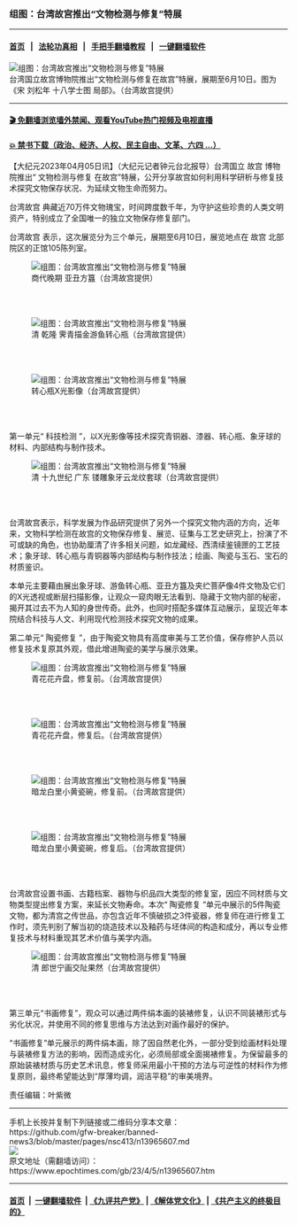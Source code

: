 ### 组图：台湾故宫推出“文物检测与修复”特展
------------------------

#### [首页](https://github.com/gfw-breaker/banned-news3/blob/master/README.md) &nbsp;&nbsp;|&nbsp;&nbsp; [法轮功真相](https://github.com/begood0513/basic/blob/master/README.md)  &nbsp;&nbsp;|&nbsp;&nbsp; [手把手翻墙教程](https://github.com/gfw-breaker/guides/wiki)  &nbsp;&nbsp;|&nbsp;&nbsp; [一键翻墙软件](https://github.com/gfw-breaker/nogfw/blob/master/README.md)  



<div><img alt="组图：台湾故宫推出“文物检测与修复”特展" class="attachment-djy_600_400 size-djy_600_400 wp-post-image" src="https://i.epochtimes.com/assets/uploads/2023/04/id13965686-2304050529272378-600x400.jpg"/>
<div class="caption">
 台湾国立故宫博物院推出“文物检测与修复在故宫”特展，展期至6月10日。图为《宋 刘松年 十八学士图 局部》。（台湾故宫提供）
</div></div><hr/>

#### [ 🎬  免翻墙浏览墙外禁闻、观看YouTube热门视频及电视直播](https://github.com/gfw-breaker/HelloWorld)

#### [ 💥  禁书下载（政治、经济、人权、民主自由、文革、六四 ...）](https://github.com/gfw-breaker/books/blob/master/README.md)

<div><p>
 【大纪元2023年04月05日讯】（大纪元记者钟元台北报导）台湾国立
 <ok href="https://www.epochtimes.com/gb/tag/%E6%95%85%E5%AE%AB.html">
  故宫
 </ok>
 博物院推出“
 <ok href="https://www.epochtimes.com/gb/tag/%E6%96%87%E7%89%A9%E6%A3%80%E6%B5%8B%E4%B8%8E%E4%BF%AE%E5%A4%8D.html">
  文物检测与修复
 </ok>
 在故宫”特展，公开分享故宫如何利用科学研析与修复技术探究文物保存状况、为延续文物生命而努力。
</p>
<p>
 <ok href="https://www.epochtimes.com/gb/tag/%E5%8F%B0%E6%B9%BE%E6%95%85%E5%AE%AB.html">
  台湾故宫
 </ok>
 典藏近70万件文物瑰宝，时间跨度数千年，为守护这些珍贵的人类文明资产，特别成立了全国唯一的独立文物保存修复部门。
</p>
<p>
 <ok href="https://www.epochtimes.com/gb/tag/%E5%8F%B0%E6%B9%BE%E6%95%85%E5%AE%AB.html">
  台湾故宫
 </ok>
 表示，这次展览分为三个单元，展期至6月10日，展览地点在
 <ok href="https://www.epochtimes.com/gb/tag/%E6%95%85%E5%AE%AB.html">
  故宫
 </ok>
 北部院区的正馆105陈列室。
</p>
<figure aria-describedby="caption-attachment-13965689" class="wp-caption aligncenter" id="attachment_13965689" style="width: 600px">
 <ok href="https://i.epochtimes.com/assets/uploads/2023/04/id13965689-2304050534252378.jpg" target="_blank">
  <img alt="组图：台湾故宫推出“文物检测与修复”特展" class="size-large wp-image-13965689" src="https://i.epochtimes.com/assets/uploads/2023/04/id13965689-2304050534252378-600x450.jpg" title="组图：台湾故宫推出“文物检测与修复”特展"/>
 </ok>
 <br/><figcaption class="wp-caption-text" id="caption-attachment-13965689">
  商代晚期 亚丑方簋（台湾故宫提供）
 </figcaption><br/>
</figure><br/>
<figure aria-describedby="caption-attachment-13965693" class="wp-caption aligncenter" id="attachment_13965693" style="width: 450px">
 <ok href="https://i.epochtimes.com/assets/uploads/2023/04/id13965693-2304050538042378.jpg" target="_blank">
  <img alt="组图：台湾故宫推出“文物检测与修复”特展" class="size-large wp-image-13965693" src="https://i.epochtimes.com/assets/uploads/2023/04/id13965693-2304050538042378.jpg" title="组图：台湾故宫推出“文物检测与修复”特展"/>
 </ok>
 <br/><figcaption class="wp-caption-text" id="caption-attachment-13965693">
  清 乾隆 霁青描金游鱼转心瓶（台湾故宫提供）
 </figcaption><br/>
</figure><br/>
<figure aria-describedby="caption-attachment-13965697" class="wp-caption aligncenter" id="attachment_13965697" style="width: 328px">
 <ok href="https://i.epochtimes.com/assets/uploads/2023/04/id13965697-2304050551582378.jpg" target="_blank">
  <img alt="组图：台湾故宫推出“文物检测与修复”特展" class="size-large wp-image-13965697" src="https://i.epochtimes.com/assets/uploads/2023/04/id13965697-2304050551582378.jpg" title="组图：台湾故宫推出“文物检测与修复”特展"/>
 </ok>
 <br/><figcaption class="wp-caption-text" id="caption-attachment-13965697">
  转心瓶X光影像（台湾故宫提供）
 </figcaption><br/>
</figure><br/>
<p>
 第一单元“
 <ok href="https://www.epochtimes.com/gb/tag/%E7%A7%91%E6%8A%80%E6%A3%80%E6%B5%8B.html">
  科技检测
 </ok>
 ”，以X光影像等技术探究青铜器、漆器、转心瓶、象牙球的材料、内部结构与制作技术。
</p>
<figure aria-describedby="caption-attachment-13965690" class="wp-caption aligncenter" id="attachment_13965690" style="width: 450px">
 <ok href="https://i.epochtimes.com/assets/uploads/2023/04/id13965690-2304050536012378.jpg" target="_blank">
  <img alt="组图：台湾故宫推出“文物检测与修复”特展" class="size-large wp-image-13965690" src="https://i.epochtimes.com/assets/uploads/2023/04/id13965690-2304050536012378.jpg" title="组图：台湾故宫推出“文物检测与修复”特展"/>
 </ok>
 <br/><figcaption class="wp-caption-text" id="caption-attachment-13965690">
  清 十九世纪 广东 镂雕象牙云龙纹套球（台湾故宫提供）
 </figcaption><br/>
</figure><br/>
<p>
 台湾故宫表示，科学发展为作品研究提供了另外一个探究文物内涵的方向，近年来，文物科学检测在故宫的文物保存修复、展览、征集与工艺史研究上，扮演了不可或缺的角色，也协助厘清了许多相关问题，如龙藏经、西清续鉴镜匣的工艺技术；象牙球、转心瓶与青铜器等内部结构与制作技法；绘画、陶瓷与玉石、宝石的材质鉴识。
</p>
<p>
 本单元主要藉由展出象牙球、游鱼转心瓶、亚丑方簋及夹纻菩萨像4件文物及它们的X光透视或断层扫描影像，让观众一窥肉眼无法看到、隐藏于文物内部的秘密，揭开其过去不为人知的身世传奇。此外，也同时搭配多媒体互动展示，呈现近年本院结合科技与人文、利用现代检测技术探究文物的成果。
</p>
<p>
 第二单元“
 <ok href="https://www.epochtimes.com/gb/tag/%E9%99%B6%E7%93%B7%E4%BF%AE%E5%A4%8D.html">
  陶瓷修复
 </ok>
 ”，由于陶瓷文物具有高度审美与工艺价值，保存修护人员以修复技术复原其外观，借此增进陶瓷的美学与展示效果。
</p>
<figure aria-describedby="caption-attachment-13965687" class="wp-caption aligncenter" id="attachment_13965687" style="width: 600px">
 <ok href="https://i.epochtimes.com/assets/uploads/2023/04/id13965687-2304050532362378.jpg" target="_blank">
  <img alt="组图：台湾故宫推出“文物检测与修复”特展" class="size-large wp-image-13965687" src="https://i.epochtimes.com/assets/uploads/2023/04/id13965687-2304050532362378-600x400.jpg" title="组图：台湾故宫推出“文物检测与修复”特展"/>
 </ok>
 <br/><figcaption class="wp-caption-text" id="caption-attachment-13965687">
  青花花卉盘，修复前。（台湾故宫提供）
 </figcaption><br/>
</figure><br/>
<figure aria-describedby="caption-attachment-13965688" class="wp-caption aligncenter" id="attachment_13965688" style="width: 600px">
 <ok href="https://i.epochtimes.com/assets/uploads/2023/04/id13965688-2304050533282378.jpg" target="_blank">
  <img alt="组图：台湾故宫推出“文物检测与修复”特展" class="size-large wp-image-13965688" src="https://i.epochtimes.com/assets/uploads/2023/04/id13965688-2304050533282378-600x400.jpg" title="组图：台湾故宫推出“文物检测与修复”特展"/>
 </ok>
 <br/><figcaption class="wp-caption-text" id="caption-attachment-13965688">
  青花花卉盘，修复后。（台湾故宫提供）
 </figcaption><br/>
</figure><br/>
<figure aria-describedby="caption-attachment-13965695" class="wp-caption aligncenter" id="attachment_13965695" style="width: 600px">
 <ok href="https://i.epochtimes.com/assets/uploads/2023/04/id13965695-2304050539142378.jpg" target="_blank">
  <img alt="组图：台湾故宫推出“文物检测与修复”特展" class="size-large wp-image-13965695" src="https://i.epochtimes.com/assets/uploads/2023/04/id13965695-2304050539142378-600x400.jpg" title="组图：台湾故宫推出“文物检测与修复”特展"/>
 </ok>
 <br/><figcaption class="wp-caption-text" id="caption-attachment-13965695">
  暗龙白里小黄瓷碗，修复前。（台湾故宫提供）
 </figcaption><br/>
</figure><br/>
<figure aria-describedby="caption-attachment-13965696" class="wp-caption aligncenter" id="attachment_13965696" style="width: 600px">
 <ok href="https://i.epochtimes.com/assets/uploads/2023/04/id13965696-2304050543152378.jpg" target="_blank">
  <img alt="组图：台湾故宫推出“文物检测与修复”特展" class="size-large wp-image-13965696" src="https://i.epochtimes.com/assets/uploads/2023/04/id13965696-2304050543152378-600x400.jpg" title="组图：台湾故宫推出“文物检测与修复”特展"/>
 </ok>
 <br/><figcaption class="wp-caption-text" id="caption-attachment-13965696">
  暗龙白里小黄瓷碗，修复后。（台湾故宫提供）
 </figcaption><br/>
</figure><br/>
<p>
 台湾故宫设置书画、古籍档案、器物与织品四大类型的修复室，因应不同材质与文物类型提出修复方案，来延长文物寿命。本次“
 <ok href="https://www.epochtimes.com/gb/tag/%E9%99%B6%E7%93%B7%E4%BF%AE%E5%A4%8D.html">
  陶瓷修复
 </ok>
 ”单元中展示的5件陶瓷文物，都为清宫之传世品，亦包含近年不慎破损之3件瓷器，修复师在进行修复工作时，须先判别了解当初的烧造技术以及釉药与坯体间的构造和成分，再以专业修复技术与材料重现其艺术价值与美学内涵。
</p>
<figure aria-describedby="caption-attachment-13965691" class="wp-caption aligncenter" id="attachment_13965691" style="width: 465px">
 <ok href="https://i.epochtimes.com/assets/uploads/2023/04/id13965691-2304050537122378.jpg" target="_blank">
  <img alt="组图：台湾故宫推出“文物检测与修复”特展" class="size-large wp-image-13965691" src="https://i.epochtimes.com/assets/uploads/2023/04/id13965691-2304050537122378.jpg" title="组图：台湾故宫推出“文物检测与修复”特展"/>
 </ok>
 <br/><figcaption class="wp-caption-text" id="caption-attachment-13965691">
  清 郎世宁画交阯果然（台湾故宫提供）
 </figcaption><br/>
</figure><br/>
<p>
 第三单元“书画修复”，观众可以通过两件绢本画的装裱修复，认识不同装裱形式与劣化状况，并使用不同的修复思维与方法达到对画作最好的保护。
</p>
<p>
 “书画修复”单元展示的两件绢本画，除了因自然老化外，一部分受到绘画材料处理与装裱修复方法的影响，因而造成劣化，必须局部或全面揭裱修复。为保留最多的原始装裱材质与历史艺术讯息，修复师采用最小干预的方法与可逆性的材料作为修复原则，最终希望能达到“厚薄均调，润洁平稳”的审美境界。
</p>
<p>
 责任编辑：叶紫微
</p>
</div>
<hr/>
手机上长按并复制下列链接或二维码分享本文章：<br/>
https://github.com/gfw-breaker/banned-news3/blob/master/pages/nsc413/n13965607.md <br/>
<a href='https://github.com/gfw-breaker/banned-news3/blob/master/pages/nsc413/n13965607.md'><img src='https://github.com/gfw-breaker/banned-news3/blob/master/pages/nsc413/n13965607.md.png'/></a> <br/>
原文地址（需翻墙访问）：https://www.epochtimes.com/gb/23/4/5/n13965607.htm


------------------------
#### [首页](https://github.com/gfw-breaker/banned-news3/blob/master/README.md) &nbsp;|&nbsp; [一键翻墙软件](https://github.com/gfw-breaker/nogfw/blob/master/README.md) &nbsp;| [《九评共产党》](https://github.com/gfw-breaker/9ping.md/blob/master/README.md#九评之一评共产党是什么) | [《解体党文化》](https://github.com/gfw-breaker/jtdwh.md/blob/master/README.md) | [《共产主义的终极目的》](https://github.com/gfw-breaker/gczydzjmd.md/blob/master/README.md)


<img src='http://gfw-breaker.win/banned-news3/pages/nsc413/n13965607.md' width='0px' height='0px'/>